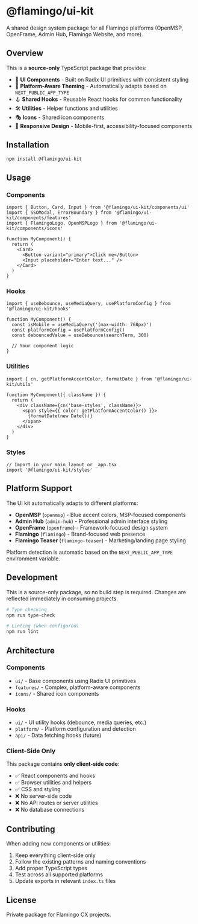 # @flamingo/ui-kit

A shared design system package for all Flamingo platforms (OpenMSP, OpenFrame, Admin Hub, Flamingo Website, and more).

## Overview

This is a **source-only** TypeScript package that provides:
- 🎨 **UI Components** - Built on Radix UI primitives with consistent styling
- 🎯 **Platform-Aware Theming** - Automatically adapts based on `NEXT_PUBLIC_APP_TYPE`
- 🪝 **Shared Hooks** - Reusable React hooks for common functionality
- 🛠️ **Utilities** - Helper functions and utilities
- 🎭 **Icons** - Shared icon components
- 📱 **Responsive Design** - Mobile-first, accessibility-focused components

## Installation

```bash
npm install @flamingo/ui-kit
```

## Usage

### Components

```tsx
import { Button, Card, Input } from '@flamingo/ui-kit/components/ui'
import { SSOModal, ErrorBoundary } from '@flamingo/ui-kit/components/features'
import { FlamingoLogo, OpenMSPLogo } from '@flamingo/ui-kit/components/icons'

function MyComponent() {
  return (
    <Card>
      <Button variant="primary">Click me</Button>
      <Input placeholder="Enter text..." />
    </Card>
  )
}
```

### Hooks

```tsx
import { useDebounce, useMediaQuery, usePlatformConfig } from '@flamingo/ui-kit/hooks'

function MyComponent() {
  const isMobile = useMediaQuery('(max-width: 768px)')
  const platformConfig = usePlatformConfig()
  const debouncedValue = useDebounce(searchTerm, 300)
  
  // Your component logic
}
```

### Utilities

```tsx
import { cn, getPlatformAccentColor, formatDate } from '@flamingo/ui-kit/utils'

function MyComponent({ className }) {
  return (
    <div className={cn('base-styles', className)}>
      <span style={{ color: getPlatformAccentColor() }}>
        {formatDate(new Date())}
      </span>
    </div>
  )
}
```

### Styles

```tsx
// Import in your main layout or _app.tsx
import '@flamingo/ui-kit/styles'
```

## Platform Support

The UI kit automatically adapts to different platforms:

- **OpenMSP** (`openmsp`) - Blue accent colors, MSP-focused components
- **Admin Hub** (`admin-hub`) - Professional admin interface styling
- **OpenFrame** (`openframe`) - Framework-focused design system
- **Flamingo** (`flamingo`) - Brand-focused web presence
- **Flamingo Teaser** (`flamingo-teaser`) - Marketing/landing page styling

Platform detection is automatic based on the `NEXT_PUBLIC_APP_TYPE` environment variable.

## Development

This is a source-only package, so no build step is required. Changes are reflected immediately in consuming projects.

```bash
# Type checking
npm run type-check

# Linting (when configured)
npm run lint
```

## Architecture

### Components
- `ui/` - Base components using Radix UI primitives
- `features/` - Complex, platform-aware components
- `icons/` - Shared icon components

### Hooks
- `ui/` - UI utility hooks (debounce, media queries, etc.)
- `platform/` - Platform configuration and detection
- `api/` - Data fetching hooks (future)

### Client-Side Only
This package contains **only client-side code**:
- ✅ React components and hooks
- ✅ Browser utilities and helpers
- ✅ CSS and styling
- ❌ No server-side code
- ❌ No API routes or server utilities
- ❌ No database connections

## Contributing

When adding new components or utilities:

1. Keep everything client-side only
2. Follow the existing patterns and naming conventions
3. Add proper TypeScript types
4. Test across all supported platforms
5. Update exports in relevant `index.ts` files

## License

Private package for Flamingo CX projects.